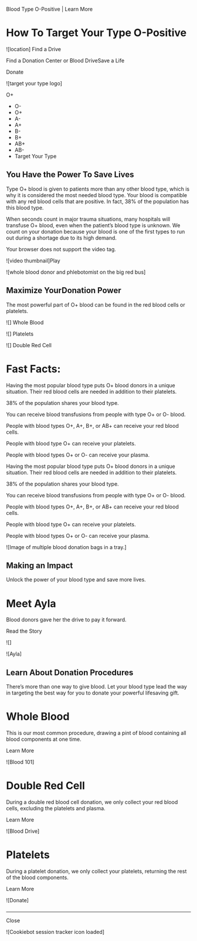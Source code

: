Blood Type O-Positive | Learn More 

# How To Target Your Type O-Positive

 ![location]  Find a Drive

Find a Donation Center or Blood DriveSave a Life

Donate

![target your type logo]

O+

*   O-
*   O+
*   A-
*   A+
*   B-
*   B+
*   AB+
*   AB-
*   Target Your Type

## You Have the Power To Save Lives

Type O+ blood is given to patients more than any other blood type, which is why it is considered the most needed blood type. Your blood is compatible with any red blood cells that are positive. In fact, 38% of the population has this blood type.  
  
When seconds count in major trauma situations, many hospitals will transfuse O+ blood, even when the patient’s blood type is unknown. We count on your donation because your blood is one of the first types to run out during a shortage due to its high demand.

  Your browser does not support the video tag.

![video thumbnail]Play

![whole blood donor and phlebotomist on the big red bus]

## Maximize YourDonation Power

The most powerful part of O+ blood can be found in the red blood cells or platelets.

 ![] Whole Blood 

 ![] Platelets 

 ![] Double Red Cell 

# Fast Facts:

 

Having the most popular blood type puts O+ blood donors in a unique situation. Their red blood cells are needed in addition to their platelets.

 

38% of the population shares your blood type.

 

You can receive blood transfusions from people with type O+ or O- blood.

 

People with blood types O+, A+, B+, or AB+ can receive your red blood cells.

 

People with blood type O+ can receive your platelets.

 

People with blood types O+ or O- can receive your plasma.

 

Having the most popular blood type puts O+ blood donors in a unique situation. Their red blood cells are needed in addition to their platelets.

38% of the population shares your blood type.

You can receive blood transfusions from people with type O+ or O- blood.

People with blood types O+, A+, B+, or AB+ can receive your red blood cells.

People with blood type O+ can receive your platelets.

People with blood types O+ or O- can receive your plasma.

![Image of multiple blood donation bags in a tray.]

## Making an Impact

Unlock the power of your blood type and save more lives.

# Meet Ayla

Blood donors gave her the drive to pay it forward.

Read the Story

 ![]

![Ayla]

## Learn About Donation Procedures

There’s more than one way to give blood. Let your blood type lead the way in targeting the best way for you to donate your powerful lifesaving gift.

# Whole Blood

This is our most common procedure, drawing a pint of blood containing all blood components at one time.

Learn More

![Blood 101]

# Double Red Cell

During a double red blood cell donation, we only collect your red blood cells, excluding the platelets and plasma.

Learn More

![Blood Drive]

# Platelets

During a platelet donation, we only collect your platelets, returning the rest of the blood components.

Learn More

![Donate]

##### 

* * *

 Close 

![Cookiebot session tracker icon loaded]